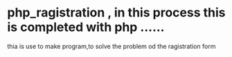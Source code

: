 # php_ragistration , in this process this is completed with php ......
thia is use to make program,to solve the problem od the ragistration form
